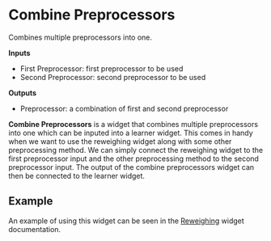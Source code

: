 Combine Preprocessors
================
Combines multiple preprocessors into one.

**Inputs**

- First Preprocessor: first preprocessor to be used
- Second Preprocessor: second preprocessor to be used

**Outputs**

- Preprocessor: a combination of first and second preprocessor

**Combine Preprocessors** is a widget that combines multiple preprocessors into one which can be inputed into a learner widget. This comes in handy when we want to use the reweighing widget along with some other preprocessing method. We can simply connect the reweighing widget to the first preprocessor input and the other preprocessing method to the second preprocessor input. The output of the combine preprocessors widget can then be connected to the learner widget.

Example
-------

An example of using this widget can be seen in the [Reweighing](reweighing.md) widget documentation.